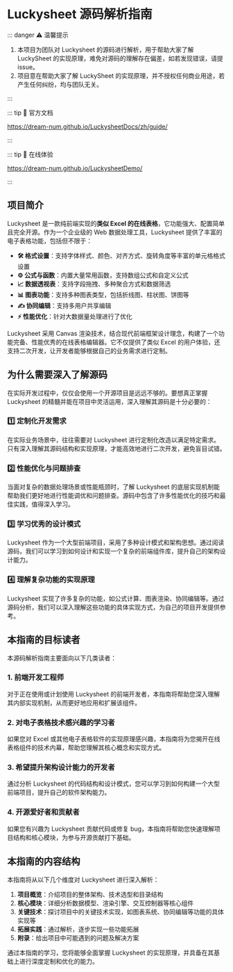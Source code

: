 # Luckysheet 源码解析指南

::: danger ⚠️ 温馨提示

1. 本项目为团队对 Luckysheet 的源码进行解析，用于帮助大家了解 LuckySheet 的实现原理，难免对源码的理解存在偏差，如若发现错误，请提 issue。
2. 项目意在帮助大家了解 LuckySheet 的实现原理，并不授权任何商业用途，若产生任何纠纷，均与团队无关。

:::

::: tip 🔗 官方文档

https://dream-num.github.io/LuckysheetDocs/zh/guide/

:::

::: tip 🔗 在线体验

https://dream-num.github.io/LuckysheetDemo/

:::

## 项目简介

Luckysheet 是一款纯前端实现的**类似 Excel 的在线表格**，它功能强大、配置简单且完全开源。作为一个企业级的 Web 数据处理工具，Luckysheet 提供了丰富的电子表格功能，包括但不限于：

-   **🛠️ 格式设置**：支持字体样式、颜色、对齐方式、旋转角度等丰富的单元格格式设置
-   **⚙️ 公式与函数**：内置大量常用函数，支持数组公式和自定义公式
-   **📈 数据透视表**：支持字段拖拽、多种聚合方式和数据筛选
-   **📊 图表功能**：支持多种图表类型，包括折线图、柱状图、饼图等
-   **✍️ 协同编辑**：支持多用户共享编辑
-   **⚡ 性能优化**：针对大数据量处理进行了优化

Luckysheet 采用 Canvas 渲染技术，结合现代前端框架设计理念，构建了一个功能完备、性能优秀的在线表格编辑器。它不仅提供了类似 Excel 的用户体验，还支持二次开发，让开发者能够根据自己的业务需求进行定制。

## 为什么需要深入了解源码

在实际开发过程中，仅仅会使用一个开源项目是远远不够的。要想真正掌握 Luckysheet 的精髓并能在项目中灵活运用，深入理解其源码是十分必要的：

### 1️⃣ 定制化开发需求

在实际业务场景中，往往需要对 Luckysheet 进行定制化改造以满足特定需求。只有深入理解其源码结构和实现原理，才能高效地进行二次开发，避免盲目试错。

### 2️⃣ 性能优化与问题排查

当面对复杂的数据处理场景或性能瓶颈时，了解 Luckysheet 的底层实现机制能帮助我们更好地进行性能调优和问题排查。源码中包含了许多性能优化的技巧和最佳实践，值得深入学习。

### 3️⃣ 学习优秀的设计模式

Luckysheet 作为一个大型前端项目，采用了多种设计模式和架构思想。通过阅读源码，我们可以学习到如何设计和实现一个复杂的前端组件库，提升自己的架构设计能力。

### 4️⃣ 理解复杂功能的实现原理

Luckysheet 实现了许多复杂的功能，如公式计算、图表渲染、协同编辑等。通过源码分析，我们可以深入理解这些功能的具体实现方式，为自己的项目开发提供参考。

## 本指南的目标读者

本源码解析指南主要面向以下几类读者：

### 1. 前端开发工程师

对于正在使用或计划使用 Luckysheet 的前端开发者，本指南将帮助您深入理解其内部实现机制，从而更好地应用和扩展该组件。

### 2. 对电子表格技术感兴趣的学习者

如果您对 Excel 或其他电子表格软件的实现原理感兴趣，本指南将为您揭开在线表格组件的技术内幕，帮助您理解其核心概念和实现方式。

### 3. 希望提升架构设计能力的开发者

通过分析 Luckysheet 的代码结构和设计模式，您可以学习到如何构建一个大型前端项目，提升自己的软件架构能力。

### 4. 开源爱好者和贡献者

如果您有兴趣为 Luckysheet 贡献代码或修复 bug，本指南将帮助您快速理解项目结构和核心模块，为参与开源贡献打下基础。

## 本指南的内容结构

本指南将从以下几个维度对 Luckysheet 进行深入解析：

1. **项目概览**：介绍项目的整体架构、技术选型和目录结构
2. **核心模块**：详细分析数据模型、渲染引擎、交互控制器等核心组件
3. **关键技术**：探讨项目中的关键技术实现，如图表系统、协同编辑等功能的具体实现等
4. **拓展实践**：通过解析，逐步实现一些功能拓展
5. **附录**：给出项目中可能遇到的问题及解决方案

通过本指南的学习，您将能够全面掌握 Luckysheet 的实现原理，并具备在其基础上进行深度定制和优化的能力。
